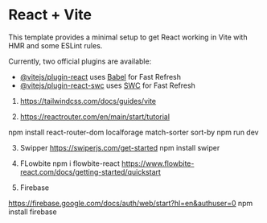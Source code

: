 # React + Vite

This template provides a minimal setup to get React working in Vite with HMR and some ESLint rules.

Currently, two official plugins are available:

- [@vitejs/plugin-react](https://github.com/vitejs/vite-plugin-react/blob/main/packages/plugin-react/README.md) uses [Babel](https://babeljs.io/) for Fast Refresh
- [@vitejs/plugin-react-swc](https://github.com/vitejs/vite-plugin-react-swc) uses [SWC](https://swc.rs/) for Fast Refresh



1. https://tailwindcss.com/docs/guides/vite


2. https://reactrouter.com/en/main/start/tutorial

  npm install react-router-dom localforage match-sorter sort-by
  npm run dev

3. Swipper
https://swiperjs.com/get-started
npm install swiper

4.  FLowbite
npm i flowbite-react
https://www.flowbite-react.com/docs/getting-started/quickstart


5. Firebase

https://firebase.google.com/docs/auth/web/start?hl=en&authuser=0
npm install firebase
  
